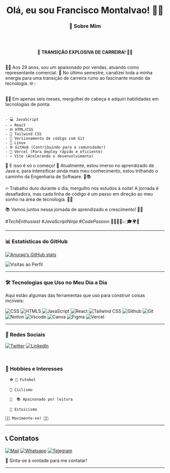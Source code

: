 <div align="center">

# Olá, eu sou Francisco Montalvao! 👋✨    

<!-- ## Meu Portifolio
[![Portfólio](https://img.shields.io/website-up-down-green-red/http/monip.org.svg)](https://google.com) -->

### 🌟 Sobre Mim  
<br>
<br>

🚀 **TRANSIÇÃO EXPLOSIVA DE CARREIRA! 🌟💼**

<br>
<div align="left">
👨‍💼 Aos 29 anos, sou um apaixonado por vendas, atuando como representante comercial. 💼 No último semestre, canalizei toda a minha energia para uma transição de carreira rumo ao fascinante mundo da tecnologia. 🌐💡
<br>
<br>

👨‍💻 Em apenas seis meses, mergulhei de cabeça e adquiri habilidades em tecnologias de ponta:
<br>
<br>

    - 💻 JavaScript
    - ⚛️ React
    - 🌐 HTML/CSS
    - 🎨 Tailwind CSS
    - 🔄 Versionamento de código com Git
    - 🐧 Linux
    - 🌐 GitHub (Contribuindo para a comunidade!)
    - 🚀 Vercel (Para deploy rápido e eficiente)
    - ⚡ Vite (Acelerando o desenvolvimento)

🚀 E isso é só o começo! 🚀 Atualmente, estou imerso no aprendizado de Java e, para intensificar ainda mais meu conhecimento, estou trilhando o caminho da Engenharia de Software. 🚀📚

🔥 Trabalho duro durante o dia, mergulho nos estudos à noite! A jornada é desafiadora, mas cada linha de código é um passo em direção ao meu sonho na área de tecnologia. 💪✨

📚 Vamos juntos nessa jornada de aprendizado e crescimento! 🚀🌈

*#TechEnthusiast #JavaScriptNinja #CodePassion* 🚀👨‍💻✨📈🎓🌍🔥
<div>

___


### 📊 Estatísticas do GitHub

[![Anurag's GitHub stats](https://github-readme-stats.vercel.app/api?username=FranciscoMontalvao&show_icons=true&theme=dracula)](https://github.com/anuraghazra/github-readme-stats)

![Visitas ao Perfil](https://visitor-badge.glitch.me/badge?page_id=FranciscoMontalvao.FranciscoMontalvao)

---

### 🛠️ Tecnologias que Uso no Meu Dia a Dia

Aqui estão algumas das ferramentas que uso para construir coisas incríveis:

<img align="center" alt="CSS" src="https://img.shields.io/badge/CSS3-1572B6?style=for-the-badge&logo=css3&logoColor=white" />
<img align="center" alt="HTML5" src="https://img.shields.io/badge/HTML5-E34F26?style=for-the-badge&logo=html5&logoColor=white"/>
<img align="center" alt="JavaScript" src="https://img.shields.io/badge/JavaScript-F7DF1E?style=for-the-badge&logo=javascript&logoColor=black" />
<img align="center" alt="React" src="https://img.shields.io/badge/React-20232A?style=for-the-badge&logo=react&logoColor=61DAFB" />
<img align="center" alt="Tailwind CSS" src="https://img.shields.io/badge/Tailwind_CSS-38B2AC?style=for-the-badge&logo=tailwind-css&logoColor=white" />
<img align="center" alt="Github" src="https://img.shields.io/badge/GitHub-100000?style=for-the-badge&logo=github&logoColor=white"/>
<img align="center" alt="Git" src="https://img.shields.io/badge/GIT-E44C30?style=for-the-badge&logo=git&logoColor=white" />
<img align="center" alt="Notion" src="https://img.shields.io/badge/Notion-000000?style=for-the-badge&logo=notion&logoColor=white" />
<img align="center" alt="Vscode" src="https://img.shields.io/badge/Visual_Studio_Code-0078D4?style=for-the-badge&logo=visual%20studio%20code&
logoColor=white"/>
<img align="center" alt="Canva" src="https://img.shields.io/badge/Canva-%2300C4CC.svg?&style=for-the-badge&logo=Canva&logoColor=white"/>
<img align="center" alt="Figma" src="https://img.shields.io/badge/Figma-F24E1E?style=for-the-badge&logo=figma&logoColor=white"/>
<img align="center" alt="Vercel" src="https://img.shields.io/badge/Vercel-000000?style=for-the-badge&logo=vercel&logoColor=white"/>




---

### 🚀 Redes Sociais

[![Twitter](https://img.shields.io/badge/Twitter-1DA1F2?style=for-the-badge&logo=twitter&logoColor=white)](https://twitter.com/Sextaffeira)
[![LinkedIn](https://img.shields.io/badge/LinkedIn-0077B5?style=for-the-badge&logo=linkedin&logoColor=white)](https://www.linkedin.com/in/francisco-montalvao-76a1a090/)


</br>
<div align="left">

### 🎸 Hobbies e Interesses

      ⚽ 🥅 Futebol

      🚴 Ciclismo
  
      📖  📚 Apaixonado por leitura

      🧘 Estoicismo

    🌟✨ Movimente-se! 🚀🌌
</div>

---

## 📞 Contatos

[![Mail](https://img.shields.io/badge/Meu_Email-0078D4?style=for-the-badge&logo=microsoft-outlook&logoColor=white)](mailto:f.montalvao@outlook.com)
[![Whatsapp](https://img.shields.io/badge/Meu_Whatsapp-25D366?style=for-the-badge&logo=whatsapp&logoColor=white)](https://wa.me/5538997225058)
[![Telegram](https://img.shields.io/badge/Meu_Telegram-2CA5E0?style=for-the-badge&logo=telegram&logoColor=white)](https://t.me/Francisco_Montalvao)

📣 Sinta-se à vontade para me contatar!
</div>

___
